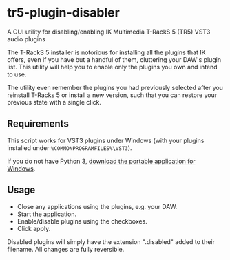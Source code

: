 # tr5-plugin-disabler

A GUI utility for disabling/enabling IK Multimedia T-RackS 5 (TR5) VST3 audio plugins

The T-RackS 5 installer is notorious for installing all the plugins that IK offers, even if you have but a handful of them, cluttering your DAW's plugin list.
This utility will help you to enable only the plugins you own and intend to use.

The utility even remember the plugins you had previously selected after you reinstall T-Racks 5 or install a new version, such that you can restore your previous state with a single click.

## Requirements

This script works for VST3 plugins under Windows (with your plugins installed under `%COMMONPROGRAMFILES%\VST3`).

If you do not have Python 3, [download the portable application for Windows](https://github.com/opcode81/tr5-plugin-disabler/releases/download/v1.0.1/tr5_plugin_disabler_v1.0.1_portable_win.zip).

## Usage

* Close any applications using the plugins, e.g. your DAW.
* Start the application.
* Enable/disable plugins using the checkboxes.
* Click apply.

Disabled plugins will simply have the extension ".disabled" added to their filename. All changes are fully reversible.

